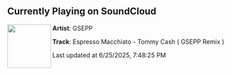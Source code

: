 ## Currently Playing on SoundCloud

[<img align="left" width="100" src="https://i1.sndcdn.com/artworks-KxJgHLhVbzXXz18z-0HNHVQ-t500x500.jpg">](https://soundcloud.com/gseppmusic/espresso-macchiato-tommy-cash)

**Artist**: GSEPP 

**Track**: Espresso Macchiato - Tommy Cash ( GSEPP Remix )

Last updated at 6/25/2025, 7:48:25 PM
